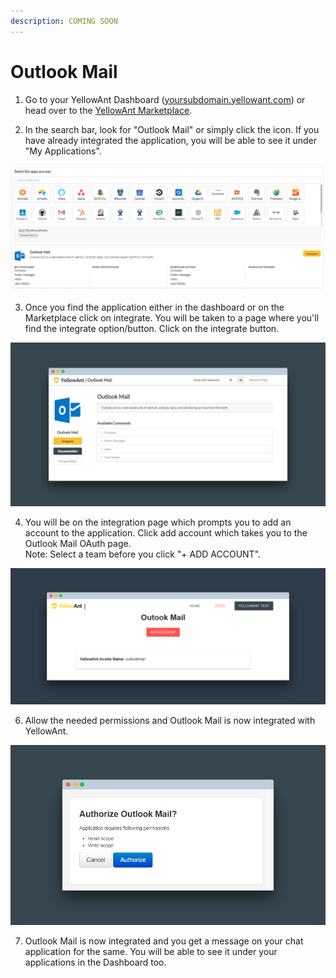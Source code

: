 ```yaml
---
description: COMING SOON
---
```


# Outlook Mail

1. Go to your YellowAnt Dashboard \([yoursubdomain.yellowant.com](https://github.com/yellowanthq/yellowant-help-center/tree/bdad19066023aa6a8b667a1d6f05b72945b49759/yoursubdomain.yellowant.com)\) or head over to the [YellowAnt Marketplace](https://www.yellowant.com/marketplace).

2. In the search bar, look for "Outlook Mail" or simply click the icon. If you have already integrated the application, you will be able to see it under "My Applications".

![](../../.gitbook/assets/omail.PNG)

3. Once you find the application either in the dashboard or on the Marketplace click on integrate. You will be taken to a page where you'll find the integrate option/button. Click on the integrate button.

![Click the &quot;Integrate&quot; button](../../.gitbook/assets/screely-1536641381837.png)

4. You will be on the integration page which prompts you to add an account to the application. Click add account which takes you to the Outlook Mail OAuth page.  
Note: Select a team before you click "+ ADD ACCOUNT".

![Click &quot;Add Account&quot;](../../.gitbook/assets/screely-1536641348448.png)

6. Allow the needed permissions and Outlook Mail is now integrated with YellowAnt.

![Allow the permissions](../../.gitbook/assets/screely-1536641415054.png)

7. Outlook Mail is now integrated and you get a message on your chat application for the same. You will be able to see it under your applications in the Dashboard too.

